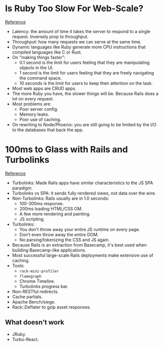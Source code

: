 # Is Ruby Too Slow For Web-Scale?
[Reference](https://www.speedshop.co/2017/07/11/is-ruby-too-slow-for-web-scale.html)

- Latency: the amount of time it takes the server to respond to a single request. Inversely prop to throughput.
- Throughput: how many requests we can serve at the same time.
- Dynamic languages like Ruby generate more CPU instructions that compiled languages like C or Rust.
- On "making things faster":
  - 0.1 second is the limit for users feeling that they are manipulating objects in the UI.
  - 1 second is the limit for users feeling that they are freely navigating the command space.
  - 10 seconds is the limit for users to keep their attention on the task.
- Most web apps are CRUD apps.
- The more Ruby you have, the slower things will be. Because Rails does a lot on every request.
- Most problems are:
  - Poor server config.
  - Memory leaks.
  - Poor use of caching.
- On rewriting to Node/Phoenix: you are still going to be limited by the I/O to the databases that back the app.

# 100ms to Glass with Rails and Turbolinks
[Reference](https://www.speedshop.co/2015/05/27/100-ms-to-glass-with-rails-and-turbolinks.html)

- Turbolinks: Made Rails apps have similar characteristics to the JS SPA paradigm.
- Turbolinks vs SPA: it sends fully rendered views, not data over the wire.
- Non-Turbolinks: Rails usually are in 1.0 seconds:
  - 100-300ms response.
  - 200ms loading HTML/CSS OM.
  - A few more rendering and painting.
  - JS scripting.
- Turbolinks:
  - You don't throw away your entire JS runtime on every page.
  - Don't even throw away the entire DOM.
  - No parsing/tokenizing the CSS and JS again.
- Because Rails is an extraction from Basecamp, it's best used when building Basecamp-like applications.
- Most successful large-scale Rails deployments make extensive use of caching.
- Tools:
  - `rack-mini-profiler`
  - `flamegraph`
  - Chrome Timeline.
  - Turbolinks progress bar.
- Non-RESTful redirects.
- Cache partials.
- Apache Bench/siege.
- Rack::Deflater to gzip asset responses.

## What doesn't work

- JRuby.
- Turbo-React.
